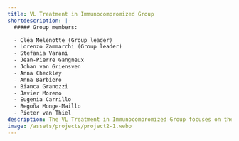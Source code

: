 ```yaml
---
title: VL Treatment in Immunocompromized Group
shortdescription: |-
  ##### Group members:

  - Cléa Melenotte (Group leader)
  - Lorenzo Zammarchi (Group leader)
  - Stefania Varani
  - Jean-Pierre Gangneux
  - Johan van Griensven
  - Anna Checkley
  - Anna Barbiero
  - Bianca Granozzi
  - Javier Moreno
  - Eugenia Carrillo
  - Begoña Monge-Maillo
  - Pieter van Thiel
description: The VL Treatment in Immunocompromized Group focuses on the treatment of visceral leishmaniasis in immunocompromised patients, analyzing the practices proposed throughout Europe, particularly in the event of relapse, and also concerning secondary prophylaxis.
image: /assets/projects/project2-1.webp
---
```


